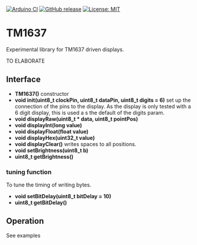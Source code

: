 [![Arduino CI](https://github.com/robtillaart/TM1637_RT/workflows/Arduino%20CI/badge.svg)](https://github.com/marketplace/actions/arduino_ci)
[![GitHub release](https://img.shields.io/github/release/RobTillaart/TM1637_RT.svg?maxAge=3600)](https://github.com/RobTillaart/TM1637_RT/releases)
[![License: MIT](https://img.shields.io/badge/license-MIT-green.svg)](https://github.com/RobTillaart/TM1637_RT/blob/master/LICENSE)


# TM1637

Experimental library for TM1637 driven displays.

TO ELABORATE


## Interface

- **TM1637()** constructor
- **void init(uint8_t clockPin, uint8_t dataPin, uint8_t digits = 6)** set up the connection of the pins to the display.
As the display is only tested with a 6 digit display, this is used a s the default of the digits param.
- **void displayRaw(uint8_t \* data, uint8_t pointPos)**
- **void displayInt(long value)**
- **void displayFloat(float value)**
- **void displayHex(uint32_t value)**
- **void displayClear()** writes spaces to all positions.
- **void    setBrightness(uint8_t b)**
- **uint8_t getBrightness()**


### tuning function
To tune the timing of writing bytes.

- **void    setBitDelay(uint8_t bitDelay = 10)**
- **uint8_t getBitDelay()**



## Operation

See examples

